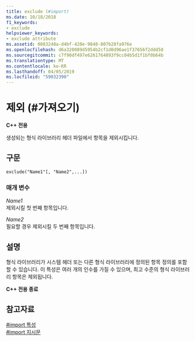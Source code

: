 ```yaml
---
title: exclude (#import)
ms.date: 10/18/2018
f1_keywords:
- exclude
helpviewer_keywords:
- exclude attribute
ms.assetid: 0883248a-d4bf-420e-9848-807b28fa976e
ms.openlocfilehash: d6a320089d5954b2cf1d0d96ae1f37656f2ddd58
ms.sourcegitcommit: c7f90df497e6261764893f9cc04b5d1f1bf0b64b
ms.translationtype: MT
ms.contentlocale: ko-KR
ms.lasthandoff: 04/05/2019
ms.locfileid: "59032390"
---
```

# <a name="exclude-import"></a>제외 (\#가져오기)

**C++ 전용**

생성되는 형식 라이브러리 헤더 파일에서 항목을 제외시킵니다.

## <a name="syntax"></a>구문

```
exclude("Name1"[, "Name2",...])
```

### <a name="parameters"></a>매개 변수

*Name1*<br/>
제외시킬 첫 번째 항목입니다.

*Name2*<br/>
필요할 경우 제외시킬 두 번째 항목입니다.

## <a name="remarks"></a>설명

형식 라이브러리가 시스템 헤더 또는 다른 형식 라이브러리에 정의된 항목 정의를 포함할 수 있습니다. 이 특성은 여러 개의 인수를 가질 수 있으며, 최고 수준의 형식 라이브러리 항목은 제외됩니다.

**C++ 전용 종료**

## <a name="see-also"></a>참고자료

[#import 특성](../preprocessor/hash-import-attributes-cpp.md)<br/>
[#import 지시문](../preprocessor/hash-import-directive-cpp.md)